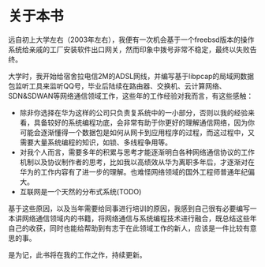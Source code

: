 # 关于本书

远自初上大学左右（2003年左右），我便有一次机会基于一个freebsd版本的操作系统给亲戚的工厂安装软件出口网关，然而印象中拨号非常不稳定，最终以失败告终。

大学时，我开始给宿舍拉电信2M的ADSL网线，并编写基于libpcap的局域网数据包监听工具来监听QQ号，毕业后陆续在路由器、交换机、云计算网络、SDN&SDWAN等网络通信领域工作，这些年的工作经验对我而言，有这些感触：

  * 除非你选择在华为这样的公司只负责复系统中的一小部分，否则以我的经验来看，具备较好的系统编程功底，会非常有助于你更好的理解通信网络，因为你可能会逐渐懂得一个数据包是如何从网卡到应用程序的过程，而这过程中，又需要大量系统编程的知识，如锁、多线程争用等。
  * 对我个人而言，需要多年的积累与思考才能逐渐明白各种网络通信协议的工作机制以及协议制作者的思考，比如我以高绩效从华为离职多年后，才逐渐对在华为的工作内容有了进一步的理解。也难怪网络领域的国外工程师普通年纪偏大。
  * 互联网是一个天然的分布式系统(TODO)

基于这些原因，以及当年需要给同事进行培训的原因，我感到自己很有必要编写一本讲网络通信领域内的书籍，将网络通信与系统编程技术进行融合，既总结这些年自己的收获，同时也能给帮助到有志于在此领域工作的新人，应该是一件比较有意思的事。

是为记，此书将在我的工作之作，持续更新。
